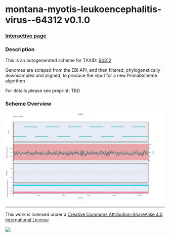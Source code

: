 # montana-myotis-leukoencephalitis-virus--64312 v0.1.0

### [Interactive page](https://chrisgkent.github.io/schemes/montana-myotis-leukoencephalitis-virus--64312-1000-v0.1.0)

### Description

This is an autogenerated scheme for TAXID: [64312](https://www.ncbi.nlm.nih.gov/Taxonomy/Browser/wwwtax.cgi?mode=Info&id=64312&lvl=3&lin=f&keep=1&srchmode=1&unlock)

Genomes are scraped from the EBI API, and then filtered, phylogenetically downsampled and aligned, to produce the input for a new PrimalScheme algorithm

For details please see preprint: TBD

### Scheme Overview

![Alt text](work/64312_final.png '64312_final.png')

------------------------------------------------------------------------

This work is licensed under a [Creative Commons Attribution-ShareAlike 4.0 International License](http://creativecommons.org/licenses/by-sa/4.0/) 

![](https://i.creativecommons.org/l/by-sa/4.0/88x31.png)